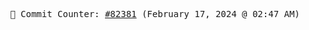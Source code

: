 <p align="center">
    <samp>
        📮 Commit Counter: <a href="https://github.com/Javascript-void0/Javascript-void0/commits/main">#82381</a> (February 17, 2024 @ 02:47 AM)
    </samp>
</p>
